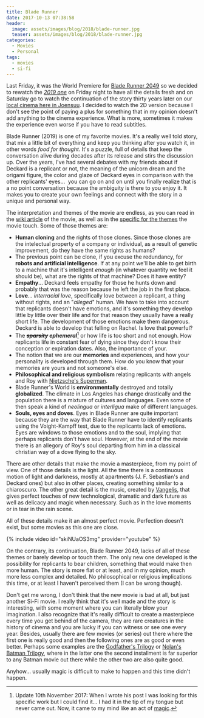 ```yaml
---
title: Blade Runner
date: 2017-10-13 07:38:58
header:
  image: assets/images/blog/2018/blade-runner.jpg
  teaser: assets/images/blog/2018/blade-runner.jpg
categories:
  - Movies
  - Personal
tags:
  - movies
  - si-fi
---
```

Last Friday, it was the World Premiere for [Blade Runner 2049](http://www.imdb.com/title/tt1856101/) so we decided to rewatch the [_2019 one_](http://www.imdb.com/title/tt0083658/) on Friday night to have all the details fresh and on Saturday go to watch the continuation of the story thirty years later on our [local cinema here in Joensuu](https://www.savonkinot.fi/eng/). I decided to watch the 2D version because I don't see the point of paying a plus for something that in my opinion doesn't add anything to the cinema experience. What is more, sometimes it makes the experience even worse if you have to read subtitles.

Blade Runner (2019) is one of my favorite movies. It's a really well told story, that mix a little bit of everything and keep you thinking after you watch it, in other words _food for thought_.&nbsp;It's a puzzle, full of details that keep the conversation alive during decades after its release and stirs the discussion up. Over the years, I've had several debates with my friends about if Deckard is a replicant or not, the meaning of the unicorn dream and the origami figure, the color and glaze of Deckard eyes in comparison with the other replicants' eyes… &nbsp;you can go on and on until you finally realize that is a no point conversation because the ambiguity is there to you enjoy it. It makes you to create your own feelings and connect with the story in a unique and personal way.

The interpretation and themes of the movie are endless, as you can read in the [wiki article](https://en.wikipedia.org/wiki/Blade_Runner) of the movie, as well as in the [specific for the themes](https://en.wikipedia.org/wiki/Themes_in_Blade_Runner) the movie touch. Some of those themes are:

  * **Human cloning** and the rights of those clones. Since those clones are the intelectual property of a company or individual, as a result of genetic improvement, do they have the same rights as humans?
  * The previous point can be clone, if you excuse the redundancy, for **robots and artificial intelligence**. If at any point we'll be able to get birth to a machine that it's intelligent _enough_&nbsp;(in whatever quantity we feel it should be), what are the rights of that machine? Does it have entity?
  * **Empathy**… Deckard feels empathy for those he hunts down and probably that was the reason because he left the job in the first place.
  * **Love**… _interracial love_, specifically love between a replicant, a thing without rights, and an "_alleged_" human. We have to take into account that replicants doesn't have emotions, and it's something they develop little by little over their life and for that reason they usually have a really short life. The development of those emotions make them dangerous. Deckard is able to develop that felling on Rachel. Is love that powerful?
  * The **~~*sparsity*~~ _ephemeral_**[^1] or how life is too short and not enough. How replicants life in constant fear of dying since they don't know their conception or expiration dates. Also, the importance of your.
  * The notion that we are our **memories** and experiences, and how your personality is developed through them. How do you know that your memories are yours and not someone's else.
  * **Philosophical and religious symbolism** relating replicants with angels and Roy with&nbsp;[Nietzsche's Superman](https://en.wikipedia.org/wiki/Übermensch).
  * Blade Runner's World is **environmentally** destroyed and totally **globalized**. The climate in Los Angeles has change drastically and the population there is a mixture of cultures and languages. Even some of then speak a kind of _neolingua_ or _interligua_ make of different languages.
  * **Souls, eyes and doves**. Eyes in Blade Runner are quite important because they are the way that Blade Runner have to identify replicants using the Voight-Kampff test, due to the replicants lack of emotions. Eyes are windows to those emotions and to the soul, implying that perhaps replicants don't have soul. However, at the end of the movie there is an allegory of Roy's soul departing from him in a classical christian way of a dove flying to the sky.

There are other details that make the movie a masterpiece, from my point of view. One of those details is the light. All the time there is a continuous motion of light and darkness, mostly at apartments (J. F.&nbsp;Sebastian's and Deckard ones) but also in other places, creating something similar to a chiaroscuro. The other great detail is the music, created by [Vangelis](https://en.wikipedia.org/wiki/Vangelis), that gives perfect touches&nbsp;of new technological, dramatic and dark future as well as delicacy and magic when necessary. Such as in the love moments or in tear in the rain scene.

All of these details make it an almost perfect movie. Perfection doesn't exist, but some movies as this one are close.

{% include video id="skiNUaOS3mg" provider="youtube" %}

On the contrary, its continuation, Blade Runner 2049, lacks of all of these themes or barely develop or touch them. The only new one developed is the possibility for replicants to bear children, something that would make then more human. The story is more flat or at least, and in my opinion, much more less complex and detailed. No philosophical or religious implications this time, or at least I haven't perceived them (I can be wrong though).

Don't get me wrong, I don't think that the new movie is bad at all, but just another Si-Fi movie. I really think that it's well made and the story is interesting, with some moment where you can literally blow your imagination. I also recognize that it's really difficult to create a masterpiece every time you get behind of the camera, they are rare creatures in the history of cinema and you are lucky if you can witness or see one every year. Besides, usually there are few movies (or series) out there where the first one is really good and then the following ones are as good or even better. Perhaps some examples are the [Godfather's Trilogy](https://en.wikipedia.org/wiki/The_Godfather_(film_series)) or [Nolan's Batman Trilogy](https://en.wikipedia.org/wiki/Batman_in_film#Christopher_Nolan_.E2.80.93_The_Dark_Knight_Trilogy), where in the latter one the second installment is far superior to any Batman movie out there while the other two are also quite good.

Anyhow… usually magic is difficult to make to happen and this time didn't happen.

[^1]: Update 10th November 2017: When I wrote his post I was looking for this specific work but I could find it… I had it in the tip of my tongue but never came out. Now, it came to my mind like an act of [magic](https://imgur.com/gallery/YsbKHg1).